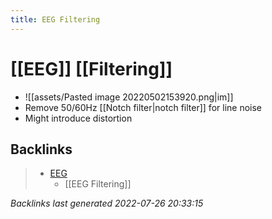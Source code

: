 ```yaml
---
title: EEG Filtering
---
```


# [[EEG]] [[Filtering]]
- ![[assets/Pasted image 20220502153920.png|im]]
- Remove 50/60Hz [[Notch filter|notch filter]] for line noise
- Might introduce distortion


































































































## Backlinks

> - [EEG](EEG.md)
>   - [[EEG Filtering]]

_Backlinks last generated 2022-07-26 20:33:15_
